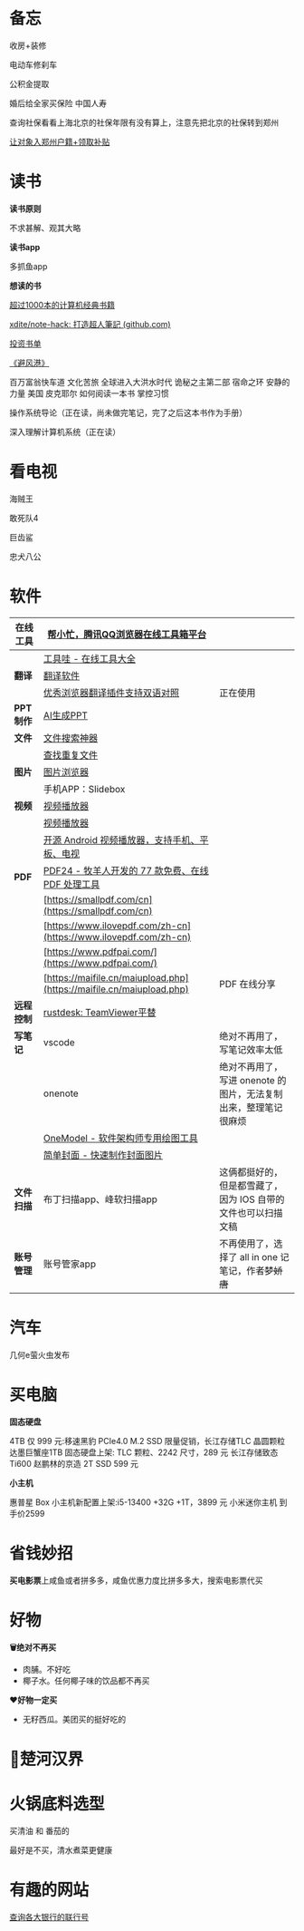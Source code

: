 # 备忘

收房+装修

电动车修刹车

公积金提取

婚后给全家买保险 中国人寿

查询社保看看上海北京的社保年限有没有算上，注意先把北京的社保转到郑州

[让对象入郑州户籍+领取补贴](https://mp.weixin.qq.com/s?__biz=MzIyMjQyNTcyNw==&mid=2247705495&idx=1&sn=0bd626937557b00bff304cdb2786aacc&chksm=e8204487df57cd919236ab0b27cddf03bb716e0b3c4b73fe1a2d73884ae5dce52d84aa6adf45&mpshare=1&scene=1&srcid=1003d4zSt1aBdJsLnSa0ury1&sharer_shareinfo=daea53552274e6c35a45d650866dcdf4&sharer_shareinfo_first=daea53552274e6c35a45d650866dcdf4#rd)

# 读书

**读书原则**

不求甚解、观其大略

**读书app**

多抓鱼app

**想读的书**

[超过1000本的计算机经典书籍](https://github.com/forthespada/CS-Books)

[xdite/note-hack: 打造超人筆記 (github.com)](https://github.com/xdite/note-hack)

[投资书单](https://m.okjike.com/originalPosts/649287bd3a29529a3bbd19af?s=eyJ1IjoiNjQ5NjAxNzE0YmQ2NjJlODZhODgyZjgyIiwiZCI6MX0%3D)

[《避风港》](https://m.okjike.com/originalPosts/64f833e31589e4a51a9ac756?s=eyJ1IjoiNjQ5NjAxNzE0YmQ2NjJlODZhODgyZjgyIiwiZCI6MX0%3D)

百万富翁快车道
文化苦旅
全球进入大洪水时代
诡秘之主第二部 宿命之环
安静的力量 美国 皮克耶尔
如何阅读一本书
掌控习惯

操作系统导论（正在读，尚未做完笔记，完了之后这本书作为手册）

深入理解计算机系统（正在读）

# 看电视

海贼王

敢死队4

巨齿鲨

忠犬八公

# 软件

| **在线工具** | [帮小忙，腾讯QQ浏览器在线工具箱平台](https://tool.browser.qq.com/) |                                                              |
| ------------ | ------------------------------------------------------------ | ------------------------------------------------------------ |
|              | [工具哇 - 在线工具大全](https://toolwa.com/)                 |                                                              |
| **翻译**     | [翻译软件](https://mp.weixin.qq.com/s?__biz=MzI2Mzk4MjM4Mg==&mid=2247574914&idx=1&sn=675e78cd9399dfebaecfcb9a54f7dba1) |                                                              |
|              | [优秀浏览器翻译插件支持双语对照](https://immersivetranslate.com/) | 正在使用                                                     |
| **PPT制作**  | [AI生成PPT](https://sspai.com/post/83007)                    |                                                              |
| **文件**     | [文件搜索神器](https://www.iplaysoft.com/news/5993)          |                                                              |
|              | [查找重复文件](https://www.appinn.com/doublekiller-2/)       |                                                              |
| **图片**     | [图片浏览器](https://www.appinn.com/image-eye/)              |                                                              |
|              | 手机APP：Slidebox                                            |                                                              |
| **视频**     | [视频播放器](https://www.appinn.com/screenbox-media-player/) |                                                              |
|              | [视频播放器](https://www.appinn.com/vidhub-for-ios/)         |                                                              |
|              | [开源 Android 视频播放器，支持手机、平板、电视](https://www.appinn.com/nova-video-player/) |                                                              |
| **PDF**      | [PDF24 - 牧羊人开发的 77 款免费、在线 PDF 处理工具](https://www.appinn.com/pdf24/) |                                                              |
|              | [https://smallpdf.com/cn](https://smallpdf.com/cn)           |                                                              |
|              | [https://www.ilovepdf.com/zh-cn](https://www.ilovepdf.com/zh-cn) |                                                              |
|              | [https://www.pdfpai.com/](https://www.pdfpai.com/)           |                                                              |
|              | [https://maifile.cn/maiupload.php](https://maifile.cn/maiupload.php) | PDF 在线分享                                                 |
| **远程控制** | [rustdesk: TeamViewer平替](https://github.com/rustdesk/rustdesk) |                                                              |
| **写笔记**   | vscode                                                       | 绝对不再用了，写笔记效率太低                                 |
|              | onenote                                                      | 绝对不再用了，写进 onenote 的图片，无法复制出来，整理笔记很麻烦 |
|              | [OneModel - 软件架构师专用绘图工具](https://m.okjike.com/originalPosts/650720a602edc16158617d43?s=eyJ1IjoiNjQ5NjAxNzE0YmQ2NjJlODZhODgyZjgyIiwiZCI6MX0%3D) |                                                              |
|              | [简单封面 - 快速制作封面图片](https://m.okjike.com/originalPosts/651190f3c70326f2ebd3e9c2?s=eyJ1IjoiNjQ5NjAxNzE0YmQ2NjJlODZhODgyZjgyIiwiZCI6MX0%3D) |                                                              |
| **文件扫描** | 布丁扫描app、峰软扫描app                                     | 这俩都挺好的，但是都雪藏了，因为 IOS 自带的文件也可以扫描文稿 |
| **账号管理** | 账号管家app                                                  | 不再使用了，选择了 all in one 记笔记，作者~~梦娇 唐~~        |

# 汽车

几何e萤火虫发布

# 买电脑

**固态硬盘**

4TB 仅 999 元:移速黑豹 PCIe4.0 M.2 SSD 限量促销，长江存储TLC 晶圆颗粒
达墨巨蟹座1TB 固态硬盘上架: TLC 颗粒、2242 尺寸，289 元
长江存储致态Ti600
赵鹏林的京造 2T SSD 599 元

**小主机**

惠普星 Box 小主机新配置上架:i5-13400 +32G +1T，3899 元
小米迷你主机 到手价2599

# 省钱妙招

**买电影票**上咸鱼或者拼多多，咸鱼优惠力度比拼多多大，搜索电影票代买

# 好物

**🗑️绝对不再买**

- 肉脯。不好吃
- 椰子水。任何椰子味的饮品都不再买

**❤️好物一定买**

- 无籽西瓜。美团买的挺好吃的

# 🐡楚河汉界

# 火锅底料选型

买清油 和 番茄的

最好是不买，清水煮菜更健康

# 有趣的网站

[查询各大银行的联行号](https://m.okjike.com/originalPosts/6501746e3c00b8f53d4f5aa0?s=eyJ1IjoiNjQ5NjAxNzE0YmQ2NjJlODZhODgyZjgyIiwiZCI6MX0%3D)